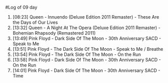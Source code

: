 #Log of 09 day

1. [08:23] Queen - Innuendo (Deluxe Edition 2011 Remaster) - These Are the Days of Our Lives
1. [13:32] Queen - A Night At The Opera (Deluxe Edition 2011 Remaster) - Bohemian Rhapsody (Remastered 2011)
1. [13:49] Pink Floyd - Dark Side Of The Moon - 30th Anniversary SACD - Speak to Me
1. [13:51] Pink Floyd - The Dark Side Of The Moon - Speak to Me / Breathe
1. [13:54] Pink Floyd - The Dark Side Of The Moon - On the Run
1. [13:58] Pink Floyd - Dark Side Of The Moon - 30th Anniversary SACD - On the Run
1. [14:01] Pink Floyd - Dark Side Of The Moon - 30th Anniversary SACD - Time
